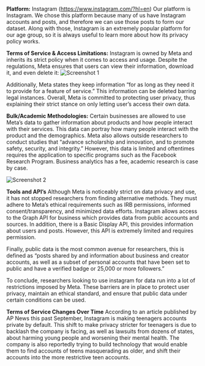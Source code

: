 **Platform:** Instagram (https://www.instagram.com/?hl=en)
Our platform is Instagram. We chose this platform because many of us have Instagram accounts and posts, and therefore we can use those posts to form our dataset. Along with those, Instagram is an extremely popular platform for our age group, so it is always useful to learn more about how its privacy policy works. 

**Terms of Service & Access Limitations:**
Instagram is owned by Meta and inherits its strict policy when it comes to access and usage. Despite the regulations, Meta ensures that users can view their information, download it, and even delete it: 
![Screenshot 1](images/screenshot1.png)

Additionally, Meta states they keep information “for as long as they need it to provide for a feature of service.” This information can be deleted barring legal instances. Overall, Meta is committed to protecting user privacy, thus explaining their strict stance on only letting user’s access their own data.

**Bulk/Academic Methodologies:**
Certain businesses are allowed to use Meta’s data to gather information about products and how people interact with their services. This data can portray how many people interact with the product and the demographics.
Meta also allows outside researchers to conduct studies that “advance scholarship and innovation, and to promote safety, security, and integrity.” However, this data is limited and oftentimes requires the application to specific programs such as the Facebook Research Program. Business analytics has a fee, academic research is case by case. 

![Screenshot 2](images/screenshot2.png)

**Tools and API’s**
Although Meta is noticeably strict on data privacy and use, it has not stopped researchers from finding alternative methods. They must adhere to Meta’s ethical requirements such as IRB permissions, informed consent/transparency, and minimized data efforts. Instagram allows access to the Graph API for business which provides data from public accounts and sources. In addition, there is a Basic Display API, this provides information about users and posts. However, this API is extremely limited and requires permission. 

Finally, public data is the most common avenue for researchers, this is defined as “posts shared by and information about business and creator accounts, as well as a subset of personal accounts that have been set to public and have a verified badge or 25,000 or more followers.”
	
To conclude, researchers looking to use instagram for data run into a lot of	         restrictions imposed by Meta. These barriers are in place to protect user privacy, maintain an ethical standard, and ensure that public data under certain conditions can be used. 



**Terms of Service Changes Over Time**
According to an article published by AP News this past September, Instagram is making teenagers accounts private by default. This shift to make privacy stricter for teenagers is due to backlash the company is facing, as well as lawsuits from dozens of states, about harming young people and worsening their mental health. The company is also reportedly trying to build technology that would enable them to find accounts of teens masquerading as older, and shift their accounts into the more restrictive teen accounts. 
